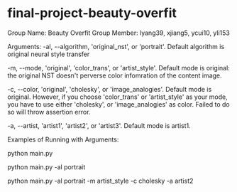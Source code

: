 # final-project-beauty-overfit

Group Name: Beauty Overfit
Group Member: lyang39, xjiang5, ycui10, yli153



Arguments:
-al, --algorithm, 'original_nst', or 'portrait'. Default algorithm is original neural style transfer

-m, --mode, 'original', 'color_trans', or 'artist_style'. Default mode is original: the original NST doesn't perverse color infomration of the content image. 

-c, --color, 'original', 'cholesky', or 'image_analogies'. Default mode is original. However, if you choose 'color_trans' or 'artist_style' as your mode, you have to use either 'cholesky', or 'image_analogies' as color. Failed to do so will throw assertion error.

-a, --artist, 'artist1', 'artist2', or 'artist3'. Default mode is artist1. 

Examples of Running with Arguments:

python main.py

python main.py -al portrait

python main.py -al portrait -m artist_style -c cholesky -a artist2


